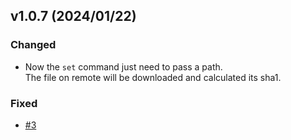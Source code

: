 
## v1.0.7 (2024/01/22)

### Changed
- Now the `set` command just need to pass a path.  
  The file on remote will be downloaded and calculated its sha1.

### Fixed
- [#3](https://github.com/iceice666/resourcepack-server/issues/3)

